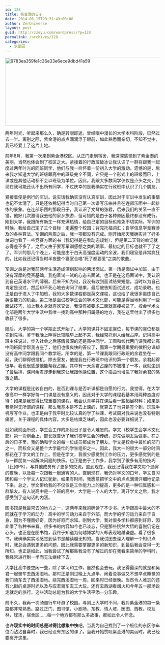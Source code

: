 ```yaml
---
id: 128
title: 紫金港的日子
date: 2014-06-15T23:31:49+00:00
author: ZerUniverse
layout: post
guid: http://zzeyu.com/wordpress/?p=128
permalink: /archives/128
categories:
  - 求是园
---
```

[<img class="alignnone size-full wp-image-138" src="http://rainaudience.net/wp-content/uploads/2014/06/9783ea359fe1c36e33e6ece9dbd41a59-e1402846561440.jpg" alt="9783ea359fe1c36e33e6ece9dbd41a59" width="600" height="220" srcset="http://www.rainaudience.net/wp-content/uploads/2014/06/9783ea359fe1c36e33e6ece9dbd41a59-e1402846561440.jpg 600w, http://www.rainaudience.net/wp-content/uploads/2014/06/9783ea359fe1c36e33e6ece9dbd41a59-e1402846561440-300x110.jpg 300w, http://www.rainaudience.net/wp-content/uploads/2014/06/9783ea359fe1c36e33e6ece9dbd41a59-e1402846561440-500x183.jpg 500w" sizes="(max-width: 600px) 100vw, 600px" />](http://rainaudience.net/wp-content/uploads/2014/06/9783ea359fe1c36e33e6ece9dbd41a59-e1402846561440.jpg)

两年时光，听起来那么久，确是转眼即逝。曾经眼中漫长的大学本科阶段，已然过去一半。离别之际，紫金港的点点滴滴浮于眼前，如此熟悉而亲切，不知不觉中，我已经爱上了这片土地。

前年8月，我第一次来到紫金港校区。从正门走到宿舍，我深深感觉到了紫金港的美丽，当然也体会到了校区之大。紧接着的行政班破冰让我认识了一群将跟我一起度过两年时光的同班同学，他们与我一样怀着一份初入大学的激动。遗憾的是，后来我才知道大学的班级跟高中的班级完全不同，它只是一个形式上的班级而已，上课或是其他活动都不会以班级为单位。因此，我跟大多数同学仅仅是点头之交，到现在我可能还认不出所有同学，不过庆幸的是我确实在行政班中认识了几个朋友。

紧接着便是例行的军训。说实话我确实没有认真军训，因此对于军训中发生的事情也记不太清了，只是还依稀记得当时自己第一次谱写乐曲并且在连部乐团中一起排练的景象。在连部乐团的那段日子，我认识了文琴的张君，后来我们的关系一直不错，他好几次邀请我去他的家乡旅游，但可惜的是由于各种原因最终都没有成行。刚到大学，我跟所有新生一样充满热情，给自己定的目标也难免不切实际。军训的时候，我给自己定了三个目标：走遍整个校园；背完托福词汇；自学信息学竞赛涉及的各种算法。军训的两周之后，我一项都没有完成。刚开始那天我确实背了好多单词也看了一些竞赛方面的书（我记得是在看动态规划），但是第二天背的单词就忘得差不多了，之后又由于要写军训感想之类的琐事，最初定的目标也就不了了之了。军训的那几个晚上，可能是由于白天高强度运动的余波，我们寝室是非常疯狂的，比如我还记得当时半夜整个寝室合唱“死了都要爱”之类的歌曲。

军训之后是对我前两年生活造成深刻影响的两场面试。第一场是面试中加班，由于没有深厚的竞赛基础，我抱着试一试的心态去面试，也正是在这场面试中，我认识到自己英语水平的薄弱。后来不知为何，我没有收到面试结果短信。当时以为自己肯定是没过，然后却不死心地去询问了结果，最后被告知面试通过，成功录取。也正是由于进入了中加班，我的大多数课程都是英文课程，这也给了我很多锻炼自己英语能力的机会。第二场是面试校学生会的学术文化部，可能是得当地利用了一些面试技巧，加上我本身就喜欢交谈，我没有被要求二面就直接被录了。校会学术文化部是两年大学生活中我唯一找到高中那种归属感的地方，我在这里付出了很多也收获了很多。

随后，大学的第一个学期正式开始了。大学的课并不固定座位，每节课的座位都是先到先得。鉴于我晚上睡得比较晚早上起不来，我经常托别人给我占座。记得高中班主任说过，步入社会之后感情最深的还是高中同学。工图和线代两门课我都让高中同班同学帮我占座了，他们也很爽快的答应了，而第一学期最重要的微积分课却没有高中同学跟我同个教学班。所幸的是，第一节课我跟同行政班的余君坐在一起，我们聊得很投机，除去室友，他是我在行政班中结识的第一个朋友。余君起得很早，我也很感激他能帮我占座。其中有一天余君占座的书被推了一本，我就坐到了最后排，课间余君却走到我这让我跟他换位置，这个插曲也增进了我对余君的感激之情。

大学的课程是比较自由的，是否到课与是否听课都是自愿的行为。我觉得，在大学像高中一样学好每一门课是没有意义的，因此对于大学的课程我基本用两种态度对待：如果是我觉得比较重要的课程，我会认真学并在课后看一些拓展材料；如果是我觉得无所谓的课程，那么我基本是不去上课的，就算去了也只是签个到，玩玩手机写写作业。也正是由于我平时比较认真的学了些课，考试周对我来说也没有特别痛苦。关于课程的具体内容，大多是枯燥乏味的，因此也没必要详细说了。

就如我前面所说，学生会工作的那段日子是令人难忘的。学文（校学生会学术文化部）第一次例会上，部长就告诉了我们校学生会的传统，即先做朋友后做事。在之后的日子里，我的确和学文的每一位成员都成为了朋友。学文是校会中最忙的部门之一，而校会又是整个大学最忙的学生组织之一。因此，我大一的很大一部分时间都花在了学文的工作上。但是在学文，我很少感觉到工作的压力，更多感觉到的是与一群朋友一起解决问题的快乐。也正是由于工作多，我学到了很多有用的技巧（比如PS），与其他成员有了更多的交流。直到现在，我还记得我在学文每个通宵的夜晚，以及每一次跟我一起通宵的人。直到现在，我仍对学文的口号，学文自习团和每一个学文人记忆犹新。如果有时间，我愿意把学文中的点点滴滴详细地记录下来。总之，学文带给我的不仅仅是工作能力上的提高，更多的是一种归属感和一群挚友。有人说高中是一个班的高中，大学是一个人的大学。离开学文之后，我才感受到了这句话的内涵。

图书馆是我最常去的地方之一，这两年来我的确读了不少书。大学跟高中最大的不同就在于学习的动力：高中的学习动力来自于外部，而大学的学习动力来自于自身，因为不懂而好奇，因为好奇而求知。刚到大学，我对很多学科都感到好奇，因此借了各种书来看。很多书的内容如今也已淡忘，只是那些恍然大悟的喜悦仍记在心头。也正是在图书馆，我终于知道为何越博学的人却表现地越谦虚。看了很多书，我确确实实地感觉到读书是越读越无知的。当我试图去深入理解一个知识点时，我总会遇到更多的问题，因此我需要掌握更多的新知识，到最后我会变得一无所知。也正是如此，当我尝试了解那些我没有了解过的却在我看来简单的学科时，我经常进行到一半而无法继续下去。

大学比高中要空闲一些，除了学习和工作，自然也会去玩。我记得最深的就是和吴君一起骑车去西溪湿地。那时正是刚过晚上九点半，闲着没事做又不想早点睡觉的我们骑车去了西溪湿地。绕完西溪湿地一周，回来时已经很晚。当然令人难忘的还有北街的桌游时光以及与应君骑车去工大玩，还有去西湖看烟火和今年五一那场说走就走的旅行。这些活动总能为我的大学生活平添一分乐趣。

前不久，我再一次骑自行车环游了校园。与刚上大学时不同，我对紫金港的每一条路都非常熟悉。路过正门，图书馆，小剧场，东教，情人坡，医图，西教，校友林，球场，宿舍区……每一个地方都有那么多故事，都如此令人怀念。

也许**现实中的时间总是过得比想象中快**吧。当我为自己找到了一个极佳的东区停车位而沾沾自喜时，我已经没有东区的课了。当我开始赞叹紫金港的美丽时，我已经要离开这里。